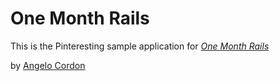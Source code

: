 # One Month Rails

This is the Pinteresting sample application for [*One Month Rails*](http://onemonthrails.com)

by [Angelo Cordon](http://www.avividvisual.com)